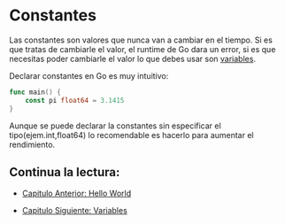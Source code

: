 # Constantes
Las constantes son valores que nunca van a cambiar en el tiempo. Si es que tratas de cambiarle el valor, el runtime de Go dara un error, si es que necesitas poder cambiarle el valor lo que debes usar son [variables](./../03_Variables).

Declarar constantes en Go es muy intuitivo:
```go
func main() {
	const pi float64 = 3.1415
}
```
Aunque se puede declarar la constantes sin especificar el tipo(ejem.int,float64) lo recomendable es hacerlo para aumentar el rendimiento.


## Continua la lectura:
- [Capitulo Anterior: Hello World](./../01_Hello-World)                                                                 

- [Capitulo Siguiente: Variables](./../03_Variables)
